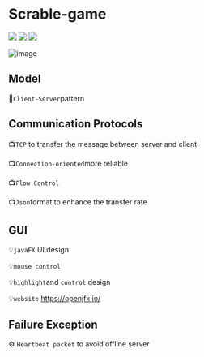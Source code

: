 # Scrable-game
![](https://img.shields.io/badge/Communication-TCP-green.svg)
![](https://img.shields.io/badge/UI-JavaFX-blue.svg)
![](https://img.shields.io/badge/Language-java9-orange.svg)

![image](https://github.com/alanwangwyz/scrable-game/blob/master/image/Scrabble-Logo-Small.jpg)

## Model ##
🔑`Client-Server`pattern

## Communication Protocols ##
📺`TCP` to transfer the message between server and client

📺`Connection-oriented`more reliable

📺`Flow Control`

📺`Json`format to enhance the transfer rate

## GUI ##
💡`javaFX` UI design

💡`mouse control` 

💡`highlight`and `control` design

💡`website` https://openjfx.io/

## Failure Exception ##
⚙ `Heartbeat packet` to avoid offline server

